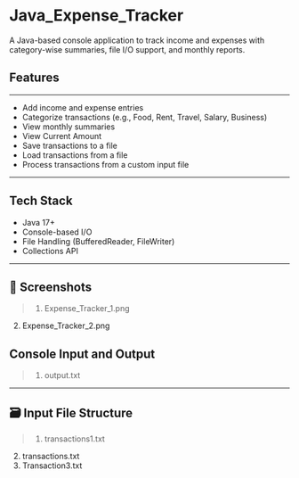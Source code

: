 # Java_Expense_Tracker
A Java-based console application to track income and expenses with category-wise summaries, file I/O support, and monthly reports.

## Features
---------------

- Add income and expense entries
- Categorize transactions (e.g., Food, Rent, Travel, Salary, Business)
- View monthly summaries
- View Current Amount
- Save transactions to a file
- Load transactions from a file
- Process transactions from a custom input file

---

## Tech Stack

- Java 17+
- Console-based I/O
- File Handling (BufferedReader, FileWriter)
- Collections API

---

## 📸 Screenshots

> 1. Expense_Tracker_1.png
  2. Expense_Tracker_2.png

## Console Input and Output

> 1. output.txt
  

---

## 🗃️ Input File Structure

> 1. transactions1.txt
  2. transactions.txt
  3. Transaction3.txt

